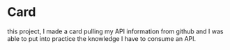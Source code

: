 # Card

this project, I made a card pulling my API information from github and I was able to put into practice the knowledge I have to consume an API.